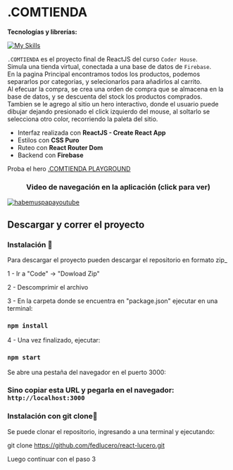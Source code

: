 # .COMTIENDA

**Tecnologías y librerías:**

[![My Skills](https://skillicons.dev/icons?i=html,css,js,react,firebase,git,github)](https://skillicons.dev)

`.COMTIENDA` es el proyecto final de ReactJS del curso `Coder House`.<br/>
Simula una tienda virtual, conectada a una base de datos de `Firebase`.<br/>
En la pagina Principal encontramos todos los productos, podemos separarlos por categorias, y selecionarlos para añadirlos al carrito. <br/>
Al efecuar la compra, se crea una orden de compra que se almacena en la base de datos, y se descuenta del stock los productos comprados.<br/>
Tambien se le agrego al sitio un hero interactivo, donde el usuario puede dibujar dejando presionado el click izquierdo del mouse, al soltarlo se selecciona otro color, recorriendo la paleta del sitio.<br/>

- Interfaz realizada con **ReactJS - Create React App**</br>
- Estilos con **CSS Puro**</br>
- Ruteo con **React Router Dom**</br>
- Backend con **Firebase**



Proba el hero <a href="https://fedlucero.github.io/ComtiendaPlayground/" target="_blank">.COMTIENDA PLAYGROUND</a>



<h3 align="center">Video de navegación en la aplicación (click para ver)</h3>
  <a href="https://youtu.be/aNKwE0Dve3U">
    <img src="https://img.youtube.com/vi/aNKwE0Dve3U/0.jpg" alt="habemuspapayoutube" >
  </a>


## Descargar y correr el proyecto

### Instalación 🔧

Para descargar el proyecto pueden descargar el repositorio en formato zip_

1 - Ir a "Code" -> "Dowload Zip"

2 - Descomprimir el archivo

3 - En la carpeta donde se encuentra en "package.json" ejecutar en una terminal:

### `npm install`

4 - Una vez finalizado, ejecutar:

### `npm start`

Se abre una pestaña del navegador en el puerto 3000:

### Sino copiar esta URL y pegarla en el navegador: `http://localhost:3000`

### Instalación con git clone🔧

Se puede clonar el repositorio, ingresando a una terminal y ejecutando:

git clone https://github.com/fedlucero/react-lucero.git

Luego continuar con el paso 3